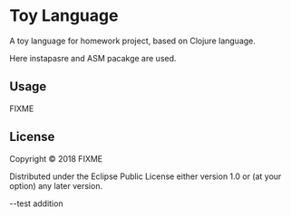 # Toy Language

A toy language for homework project, based on Clojure language.

Here instapasre and ASM pacakge are used.

## Usage

FIXME

## License

Copyright © 2018 FIXME

Distributed under the Eclipse Public License either version 1.0 or (at
your option) any later version.

--test addition
